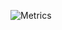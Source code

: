 ![Metrics](https://metrics.lecoq.io/katekyy?template=classic&languages=1&achievements=1&repositories=1&base.indepth=false&base.hireable=false&repositories=100&repositories.batch=100&repositories.forks=false&repositories.affiliations=owner&languages.ignored=html%2C%20css&languages.limit=8&languages.threshold=0%25&languages.other=false&languages.colors=github&languages.aliases=JAVA&languages.sections=most-used&languages.indepth=false&languages.analysis.timeout=15&languages.categories=markup%2C%20programming&languages.recent.categories=markup%2C%20programming&languages.recent.load=300&languages.recent.days=14&achievements.threshold=C&achievements.secrets=true&achievements.display=compact&achievements.limit=0&repositories.pinned=0&config.timezone=Europe%2FWarsaw&config.octicon=true&config.display=columns)

[//]: # (https://metrics.lecoq.io)

